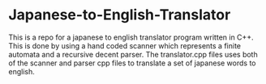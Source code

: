 # Japanese-to-English-Translator
This is a repo for a japanese to english translator program written in C++.
This is done by using a hand coded scanner which represents a finite automata and a recursive decent parser. 
The translator.cpp files uses both of the scanner and parser cpp files to translate a set of japanese words to english.
